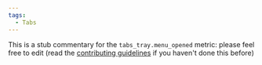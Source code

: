 ```yaml
---
tags:
  - Tabs
---
```


This is a stub commentary for the `tabs_tray.menu_opened` metric: please feel free to edit (read the
[contributing guidelines](https://github.com/mozilla/glean-annotations/blob/main/CONTRIBUTING.md)
if you haven't done this before)
